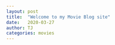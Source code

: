 ```yaml
---
layout: post
title:  "Welcome to my Movie Blog site"
date:   2020-03-27 
author: TJ
categories: movies
---
```

